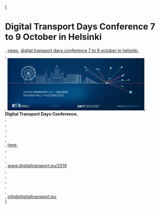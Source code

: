 [

# Digital Transport Days Conference 7 to 9 October in Helsinki

, <a href="http://www.ris.eu/news" style="text-transform:lowercase;">News</a>, <a href="http://www.ris.eu/news/digital_transport_days_conference_7_to_9_october_in_helsinki" style="text-transform:lowercase;">Digital Transport Days Conference 7 to 9 October in Helsinki</a>,   
,   
, ![](docs/Image/684/thumb_450x-_dde06b9f_8619_480e_8517_1577a3859451.jpg), __Digital Transport Days Conference__,   
,   
,   
,   
,   
,   
, [here](https://europa.us11.list-manage.com/track/click?u=95a3ca4b0a80bfaadad6508aa&amp;id=b46a557bbf&amp;e=9a1ab3d7b4),   
,   
,   
,   
, [www.digitaltransport.eu/2019  
](http://www.digitaltransport.eu/2019),   
,   
,   
,   
,   
, [info@digitaltransport.eu](javascript:location.href='mailto:'+String.fromCharCode(105,110,102,111,64,100,105,103,105,116,97,108,116,114,97,110,115,112,111,114,116,46,101,117)+'?subject=Digital%20Transport%20Days%20Conference'),   
]